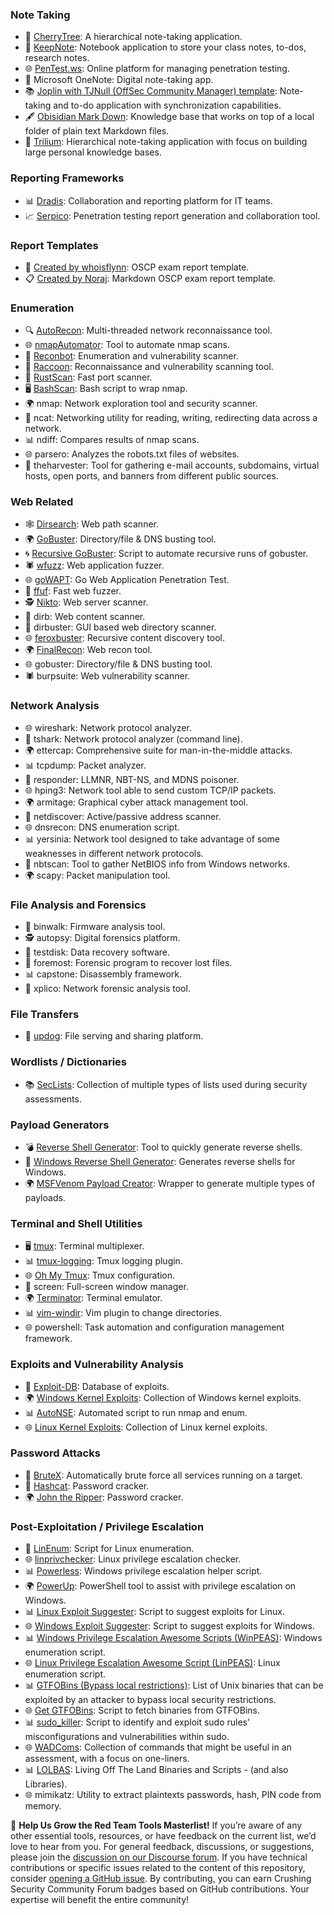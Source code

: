 ### **Note Taking**

* 📝 [CherryTree](https://www.giuspen.com/cherrytree/): A hierarchical note-taking application.
* 📖 [KeepNote](http://keepnote.org/): Notebook application to store your class notes, to-dos, research notes.
* 🌐 [PenTest.ws](https://pentest.ws/): Online platform for managing penetration testing.
* 📓 Microsoft OneNote: Digital note-taking app.
* 📚 [Joplin with TJNull (OffSec Community Manager) template](https://github.com/tjnull/TJ-JPT): Note-taking and to-do application with synchronization capabilities.
* 🖋️ [Obisidian Mark Down](https://obsidian.md/): Knowledge base that works on top of a local folder of plain text Markdown files.
* 📔 [Trilium](https://github.com/zadam/trilium): Hierarchical note-taking application with focus on building large personal knowledge bases.

### **Reporting Frameworks**

* 📊 [Dradis](https://dradisframework.com/academy/industry/compliance/oscp/): Collaboration and reporting platform for IT teams.
* 📈 [Serpico](https://github.com/SerpicoProject/Serpico): Penetration testing report generation and collaboration tool.

### **Report Templates**

* 📄 [Created by whoisflynn](https://github.com/whosiflynn/OSCP-Exam-Report-Template): OSCP exam report template.
* 📋 [Created by Noraj](https://github.com/noraj/OSCP-Exam-Report-Template-Markdown): Markdown OSCP exam report template.

### **Enumeration**

* 🔍 [AutoRecon](https://github.com/Tib3rius/AutoRecon): Multi-threaded network reconnaissance tool.
* 🌐 [nmapAutomator](https://github.com/21y4d/nmapAutomator): Tool to automate nmap scans.
* 🤖 [Reconbot](https://github.com/Apathly/Reconbot): Enumeration and vulnerability scanner.
* 🦝 [Raccoon](https://github.com/evyatarmeged/Raccoon): Reconnaissance and vulnerability scanning tool.
* 🦊 [RustScan](https://github.com/RustScan/RustScan): Fast port scanner.
* 🖥️ [BashScan](https://github.com/astryzia/BashScan): Bash script to wrap nmap.
* 🌍 nmap: Network exploration tool and security scanner.
* 📡 ncat: Networking utility for reading, writing, redirecting data across a network.
* 📊 ndiff: Compares results of nmap scans.
* 🌐 parsero: Analyzes the robots.txt files of websites.
* 📖 theharvester: Tool for gathering e-mail accounts, subdomains, virtual hosts, open ports, and banners from different public sources.

### **Web Related**

* 🕸️ [Dirsearch](https://github.com/maurosoria/dirsearch/): Web path scanner.
* 🌍 [GoBuster](https://github.com/OJ/gobuster): Directory/file & DNS busting tool.
* 🌀 [Recursive GoBuster](https://github.com/epi052/recursive-gobuster): Script to automate recursive runs of gobuster.
* 🕷️ [wfuzz](https://github.com/xmendez/wfuzz): Web application fuzzer.
* 🌐 [goWAPT](https://github.com/dzonerzy/goWAPT): Go Web Application Penetration Test.
* 🦊 [ffuf](https://github.com/ffuf/ffuf): Fast web fuzzer.
* 🕵️ [Nikto](https://github.com/sullo/nikto): Web server scanner.
* 📂 dirb: Web content scanner.
* 📁 dirbuster: GUI based web directory scanner.
* 🌐 [feroxbuster](https://github.com/epi052/feroxbuster): Recursive content discovery tool.
* 🌍 [FinalRecon](https://github.com/thewhiteh4t/FinalRecon): Web recon tool.
* 🌐 gobuster: Directory/file & DNS busting tool.
* 🕷️ burpsuite: Web vulnerability scanner.

### **Network Analysis**

* 🌐 wireshark: Network protocol analyzer.
* 📡 tshark: Network protocol analyzer (command line).
* 🌍 ettercap: Comprehensive suite for man-in-the-middle attacks.
* 📊 tcpdump: Packet analyzer.
* 📡 responder: LLMNR, NBT-NS, and MDNS poisoner.
* 🌐 hping3: Network tool able to send custom TCP/IP packets.
* 🌍 armitage: Graphical cyber attack management tool.
* 📡 netdiscover: Active/passive address scanner.
* 🌐 dnsrecon: DNS enumeration script.
* 📊 yersinia: Network tool designed to take advantage of some weaknesses in different network protocols.
* 📡 nbtscan: Tool to gather NetBIOS info from Windows networks.
* 🌍 scapy: Packet manipulation tool.

### **File Analysis and Forensics**

* 📂 binwalk: Firmware analysis tool.
* 🕵️ autopsy: Digital forensics platform.
* 📁 testdisk: Data recovery software.
* 📂 foremost: Forensic program to recover lost files.
* 📊 capstone: Disassembly framework.
* 📡 xplico: Network forensic analysis tool.

### **File Transfers**

* 📁 [updog](https://github.com/sc0tfree/updog): File serving and sharing platform.

### **Wordlists / Dictionaries**

* 📚 [SecLists](https://github.com/danielmiessler/SecLists): Collection of multiple types of lists used during security assessments.

### **Payload Generators**

* 💣 [Reverse Shell Generator](https://github.com/cwinfosec/revshellgen): Tool to quickly generate reverse shells.
* 🚀 [Windows Reverse Shell Generator](https://github.com/thosearetheguise/rev): Generates reverse shells for Windows.
* 🌍 [MSFVenom Payload Creator](https://github.com/g0tmi1k/msfpc): Wrapper to generate multiple types of payloads.

### **Terminal and Shell Utilities**

* 🖥️ [tmux](https://tmuxcheatsheet.com/): Terminal multiplexer.
* 📊 [tmux-logging](https://github.com/tmux-plugins/tmux-logging): Tmux logging plugin.
* 🌐 [Oh My Tmux](https://github.com/devzspy/.tmux): Tmux configuration.
* 📡 screen: Full-screen window manager.
* 🌍 [Terminator](http://www.linuxandubuntu.com/home/terminator-a-linux-terminal-emulator-with-multiple-terminals-in-one-window): Terminal emulator.
* 📊 [vim-windir](https://github.com/jtpereyda/vim-windir): Vim plugin to change directories.
* 🌐 powershell: Task automation and configuration management framework.

### **Exploits and Vulnerability Analysis**

* 🚀 [Exploit-DB](https://www.exploit-db.com/): Database of exploits.
* 🌍 [Windows Kernel Exploits](https://github.com/SecWiki/windows-kernel-exploits): Collection of Windows kernel exploits.
* 📊 [AutoNSE](https://github.com/m4ll0k/AutoNSE): Automated script to run nmap and enum.
* 🌐 [Linux Kernel Exploits](https://github.com/lucyoa/kernel-exploits): Collection of Linux kernel exploits.

### **Password Attacks**

* 🔐 [BruteX](https://github.com/1N3/BruteX): Automatically brute force all services running on a target.
* 🚀 [Hashcat](https://hashcat.net/hashcat/): Password cracker.
* 🌍 [John the Ripper](https://www.openwall.com/john/): Password cracker.

### **Post-Exploitation / Privilege Escalation**

* 🚀 [LinEnum](https://github.com/rebootuser/LinEnum): Script for Linux enumeration.
* 🌐 [linprivchecker](https://www.securitysift.com/download/linuxprivchecker.py): Linux privilege escalation checker.
* 📊 [Powerless](https://github.com/M4ximuss/Powerless): Windows privilege escalation helper script.
* 🌍 [PowerUp](https://github.com/HarmJ0y/PowerUp): PowerShell tool to assist with privilege escalation on Windows.
* 📊 [Linux Exploit Suggester](https://github.com/mzet-/linux-exploit-suggester): Script to suggest exploits for Linux.
* 🌐 [Windows Exploit Suggester](https://github.com/bitsadmin/wesng): Script to suggest exploits for Windows.
* 📊 [Windows Privilege Escalation Awesome Scripts (WinPEAS)](https://github.com/carlospolop/privilege-escalation-awesome-scripts-suite/tree/master/winPEAS): Windows enumeration script.
* 🌐 [Linux Privilege Escalation Awesome Script (LinPEAS)](https://github.com/carlospolop/privilege-escalation-awesome-scripts-suite/tree/master/linPEAS): Linux enumeration script.
* 📊 [GTFOBins (Bypass local restrictions)](https://gtfobins.github.io/): List of Unix binaries that can be exploited by an attacker to bypass local security restrictions.
* 🌐 [Get GTFOBins](https://github.com/CristinaSolana/ggtfobins): Script to fetch binaries from GTFOBins.
* 📊 [sudo_killer](https://github.com/TH3xACE/SUDO_KILLER): Script to identify and exploit sudo rules' misconfigurations and vulnerabilities within sudo.
* 🌐 [WADComs](https://wadcoms.github.io/): Collection of commands that might be useful in an assessment, with a focus on one-liners.
* 📊 [LOLBAS](https://lolbas-project.github.io/): Living Off The Land Binaries and Scripts - (and also Libraries).
* 🌐 mimikatz: Utility to extract plaintexts passwords, hash, PIN code from memory.

:loudspeaker: **Help Us Grow the Red Team Tools Masterlist!** If you’re aware of any other essential tools, resources, or have feedback on the current list, we’d love to hear from you. For general feedback, discussions, or suggestions, please join the [discussion on our Discourse forum](https://community.crushingsecurity.com/t/red-team-tools-master/119). If you have technical contributions or specific issues related to the content of this repository, consider [opening a GitHub issue](https://github.com/crushing-security/Crushing-Security-Community/issues). By contributing, you can earn Crushing Security Community Forum badges based on GitHub contributions. Your expertise will benefit the entire community!
